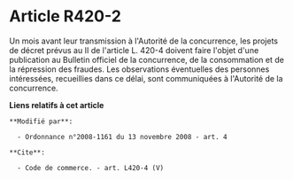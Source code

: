 # Article R420-2

Un mois avant leur transmission à l'Autorité de la concurrence, les projets de décret prévus au II de l'article L. 420-4
doivent faire l'objet d'une publication au Bulletin officiel de la concurrence, de la consommation et de la répression des
fraudes. Les observations éventuelles des personnes intéressées, recueillies dans ce délai, sont communiquées à l'Autorité de
la concurrence.

**Liens relatifs à cet article**

	**Modifié par**:

	  - Ordonnance n°2008-1161 du 13 novembre 2008 - art. 4

	**Cite**:

	  - Code de commerce. - art. L420-4 (V)
